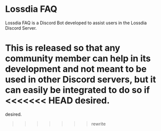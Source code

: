 # Lossdia FAQ
Lossdia FAQ is a Discord Bot developed to assist users 
in the Lossdia Discord Server. 

This is released so that any community member can help in
its development and not meant to be used in other Discord
servers, but it can easily be integrated to do so if 
<<<<<<< HEAD
desired.
=======
desired.
>>>>>>> rewrite
